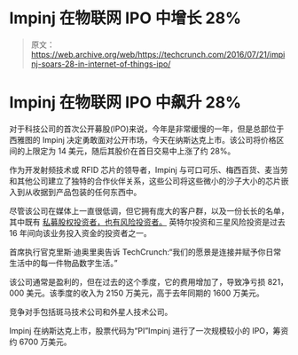 # Impinj 在物联网 IPO 中增长 28% 

> 原文：<https://web.archive.org/web/https://techcrunch.com/2016/07/21/impinj-soars-28-in-internet-of-things-ipo/>

# Impinj 在物联网 IPO 中飙升 28%

对于科技公司的首次公开募股(IPO)来说，今年是非常缓慢的一年，但是总部位于西雅图的 Impinj 决定勇敢面对公开市场，今天在纳斯达克上市。该公司将价格区间的上限定为 14 美元，随后其股价在首日交易中上涨了约 28%。

作为开发射频技术或 RFID 芯片的领导者，Impinj 与可口可乐、梅西百货、麦当劳和其他公司建立了独特的合作伙伴关系，这些公司将这些微小的沙子大小的芯片嵌入到从收据到产品包装的任何东西中。

尽管该公司在媒体上一直很低调，但它拥有庞大的客户群，以及一份长长的名单，其中既有 [私募股权投资者，也有风险投资者。](https://web.archive.org/web/20230205231054/https://www.crunchbase.com/organization/impinj#/entity) 英特尔投资和三星风险投资是过去 16 年间向该业务投入资金的投资者之一。

首席执行官克里斯·迪奥里奥告诉 TechCrunch:“我们的愿景是连接并赋予你日常生活中的每一件物品数字生活。”

该公司通常是盈利的，但在过去的这个季度，它的费用增加了，导致净亏损 821，000 美元。该季度的收入为 2150 万美元，高于去年同期的 1600 万美元。

竞争对手包括斑马技术公司和外星人技术公司。

Impinj 在纳斯达克上市，股票代码为“PI”Impinj 进行了一次规模较小的 IPO，筹资约 6700 万美元。